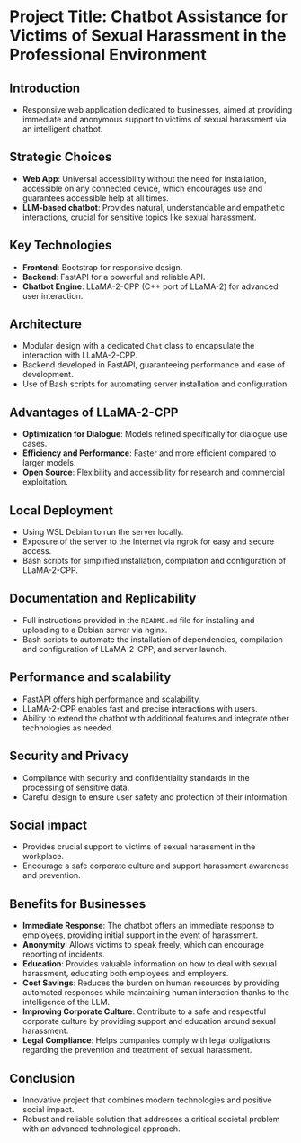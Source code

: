 # Project Title: Chatbot Assistance for Victims of Sexual Harassment in the Professional Environment

## Introduction
- Responsive web application dedicated to businesses, aimed at providing immediate and anonymous support to victims of sexual harassment via an intelligent chatbot.

## Strategic Choices
- **Web App**: Universal accessibility without the need for installation, accessible on any connected device, which encourages use and guarantees accessible help at all times.
- **LLM-based chatbot**: Provides natural, understandable and empathetic interactions, crucial for sensitive topics like sexual harassment.


## Key Technologies
- **Frontend**: Bootstrap for responsive design.
- **Backend**: FastAPI for a powerful and reliable API.
- **Chatbot Engine**: LLaMA-2-CPP (C++ port of LLaMA-2) for advanced user interaction.

## Architecture
- Modular design with a dedicated `Chat` class to encapsulate the interaction with LLaMA-2-CPP.
- Backend developed in FastAPI, guaranteeing performance and ease of development.
- Use of Bash scripts for automating server installation and configuration.

## Advantages of LLaMA-2-CPP
- **Optimization for Dialogue**: Models refined specifically for dialogue use cases.
- **Efficiency and Performance**: Faster and more efficient compared to larger models.
- **Open Source**: Flexibility and accessibility for research and commercial exploitation.

## Local Deployment
- Using WSL Debian to run the server locally.
- Exposure of the server to the Internet via ngrok for easy and secure access.
- Bash scripts for simplified installation, compilation and configuration of LLaMA-2-CPP.

## Documentation and Replicability
- Full instructions provided in the `README.md` file for installing and uploading to a Debian server via nginx.
- Bash scripts to automate the installation of dependencies, compilation and configuration of LLaMA-2-CPP, and server launch.

## Performance and scalability
- FastAPI offers high performance and scalability.
- LLaMA-2-CPP enables fast and precise interactions with users.
- Ability to extend the chatbot with additional features and integrate other technologies as needed.

## Security and Privacy
- Compliance with security and confidentiality standards in the processing of sensitive data.
- Careful design to ensure user safety and protection of their information.

## Social impact
- Provides crucial support to victims of sexual harassment in the workplace.
- Encourage a safe corporate culture and support harassment awareness and prevention.

## Benefits for Businesses
- **Immediate Response**: The chatbot offers an immediate response to employees, providing initial support in the event of harassment.
- **Anonymity**: Allows victims to speak freely, which can encourage reporting of incidents.
- **Education**: Provides valuable information on how to deal with sexual harassment, educating both employees and employers.
- **Cost Savings**: Reduces the burden on human resources by providing automated responses while maintaining human interaction thanks to the intelligence of the LLM.
- **Improving Corporate Culture**: Contribute to a safe and respectful corporate culture by providing support and education around sexual harassment.
- **Legal Compliance**: Helps companies comply with legal obligations regarding the prevention and treatment of sexual harassment.


## Conclusion
- Innovative project that combines modern technologies and positive social impact.
- Robust and reliable solution that addresses a critical societal problem with an advanced technological approach.